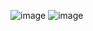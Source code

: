 ![image](https://github.com/user-attachments/assets/9aa45a60-fa4f-442a-a4d6-eec027385132)
![image](https://github.com/user-attachments/assets/11c209e1-3491-4414-829c-60a5587864b8)

